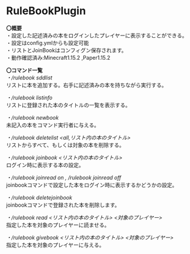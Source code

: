 # RuleBookPlugin  
**〇概要**  
・設定した記述済みの本をログインしたプレイヤーに表示することができる。   
・設定はconfig.ymlからも設定可能  
・リストとJoinBookはコンフィグン保存されます。  
・動作確認済み:Minecraft1.15.2 ,Paper1.15.2  
  
  
  
**〇コマンド一覧**  
*・/rulebook sddlist*    
リストに本を追加する。右手に記述済みの本を持ちながら実行する。
  
*・/rulebook listinfo*  
リストに登録された本のタイトルの一覧を表示する。  
  
*・/rulebook newbook*  
未記入の本をコマンド実行者に与える。
  
*・/rulebook deletelist <all,リスト内の本のタイトル>*  
リストからすべて、もしくは対象の本を削除する。  
  
*・/rulebook joinbook <リスト内の本のタイトル>*   
ログイン時に表示する本の設定。  
  
*・/rulebook joinread on , /rulebook joinread off*  
joinbookコマンドで設定した本をログイン時に表示するかどうかの設定。  
  
*・/rulebook deletejoinbook*  
joinbookコマンドで登録された本を削除します。  
  
*・/rulebook read <リスト内の本のタイトル> <対象のプレイヤー>*  
指定した本を対象のプレイヤーに読ませる。  
  
*・/rulebook givebook <リスト内の本のタイトル> <対象のプレイヤー>*  
指定した本を対象のプレイヤーに与える。  
  
